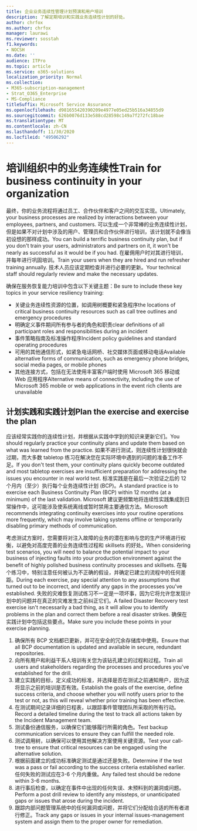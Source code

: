 ```yaml
---
title: 企业业务连续性管理计划预演和用户培训
description: 了解定期培训和实践业务连续性计划的好处。
author: chrfox
ms.author: chrfox
manager: laurawi
ms.reviewer: sosstah
f1.keywords:
- NOCSH
ms.date: ''
audience: ITPro
ms.topic: article
ms.service: o365-solutions
localization_priority: Normal
ms.collection:
- M365-subscription-management
- Strat_O365_Enterprise
- MS-Compliance
titleSuffix: Microsoft Service Assurance
ms.openlocfilehash: d981655420390209e4977e05ed25b516a34855d9
ms.sourcegitcommit: 626b0076d133e588cd28598c149a7f272fc18bae
ms.translationtype: MT
ms.contentlocale: zh-CN
ms.lasthandoff: 11/30/2020
ms.locfileid: "49506292"
---
```

# <a name="train-for-business-continuity-in-your-organization"></a><span data-ttu-id="8818f-103">培训组织中的业务连续性</span><span class="sxs-lookup"><span data-stu-id="8818f-103">Train for business continuity in your organization</span></span>

<span data-ttu-id="8818f-104">最终，你的业务流程将通过员工、合作伙伴和客户之间的交互实现。</span><span class="sxs-lookup"><span data-stu-id="8818f-104">Ultimately, your business processes are realized by interactions between your employees, partners, and customers.</span></span> <span data-ttu-id="8818f-105">可以生成一个非常棒的业务连续性计划，但是如果不对计划中涉及的用户、管理员和合作伙伴进行培训，该计划就不会像当初设想的那样成功。</span><span class="sxs-lookup"><span data-stu-id="8818f-105">You can build a terrific business continuity plan, but if you don't train your users, administrators and partners on it, it won't be nearly as successful as it would be if you had.</span></span> <span data-ttu-id="8818f-106">在雇佣用户时对其进行培训，并每年进行巩固培训。</span><span class="sxs-lookup"><span data-stu-id="8818f-106">Train your users when they are hired and run refresher training annually.</span></span> <span data-ttu-id="8818f-107">技术人员应该定期检查并进行必要的更新。</span><span class="sxs-lookup"><span data-stu-id="8818f-107">Your technical staff should regularly review and make the necessary updates.</span></span>

<span data-ttu-id="8818f-108">确保在服务恢复能力培训中包含以下关键主题：</span><span class="sxs-lookup"><span data-stu-id="8818f-108">Be sure to include these key topics in your service resiliency training:</span></span>

- <span data-ttu-id="8818f-109">关键业务连续性资源的位置，如调用树概要和紧急程序</span><span class="sxs-lookup"><span data-stu-id="8818f-109">the locations of critical business continuity resources such as call tree outlines and emergency procedures</span></span>
- <span data-ttu-id="8818f-110">明确定义事件期间所有参与者的角色和职责</span><span class="sxs-lookup"><span data-stu-id="8818f-110">clear definitions of all participant roles and responsibilities during an incident</span></span>
- <span data-ttu-id="8818f-111">事件策略指南及标准操作程序</span><span class="sxs-lookup"><span data-stu-id="8818f-111">Incident policy guidelines and standard operating procedures</span></span>
- <span data-ttu-id="8818f-112">可用的其他通信形式，如紧急电话网桥、社交媒体页面或移动电话</span><span class="sxs-lookup"><span data-stu-id="8818f-112">Available alternative forms of communication, such as emergency phone bridges, social media pages, or mobile phones</span></span>
- <span data-ttu-id="8818f-113">其他连接方式，包括在无法使用丰富客户端时使用 Microsoft 365 移动或 Web 应用程序</span><span class="sxs-lookup"><span data-stu-id="8818f-113">Alternative means of connectivity, including the use of Microsoft 365 mobile or web applications in the event rich clients are unavailable</span></span>

## <a name="plan-the-exercise-and-exercise-the-plan"></a><span data-ttu-id="8818f-114">计划实践和实践计划</span><span class="sxs-lookup"><span data-stu-id="8818f-114">Plan the exercise and exercise the plan</span></span>

<span data-ttu-id="8818f-115">应该经常实践你的连续性计划，并根据从实践中学到的知识来更新它们。</span><span class="sxs-lookup"><span data-stu-id="8818f-115">You should regularly practice your continuity plans and update them based on what was learned from the practice.</span></span> <span data-ttu-id="8818f-116">如果不进行测试，则连续性计划很快就会过期，而大多数 tabletop 练习在解决您在实际环境中遇到的问题的准备工作不足。</span><span class="sxs-lookup"><span data-stu-id="8818f-116">If you don't test them, your continuity plans quickly become outdated and most tabletop exercises are insufficient preparation for addressing the issues you encounter in real world test.</span></span> <span data-ttu-id="8818f-117">标准实践是在最后一次验证之后的 12 个月内（至少）执行每个业务连续性计划 (BCP)。</span><span class="sxs-lookup"><span data-stu-id="8818f-117">A standard practice is to exercise each Business Continuity Plan (BCP) within 12 months (at a minimum) of the last validation.</span></span> <span data-ttu-id="8818f-118">Microsoft 建议更频繁地将连续性实践集成到日常操作中，这可能涉及使系统离线或暂时禁用主要通信方法。</span><span class="sxs-lookup"><span data-stu-id="8818f-118">Microsoft recommends integrating continuity exercises into your routine operations more frequently, which may involve taking systems offline or temporarily disabling primary methods of communication.</span></span>  

<span data-ttu-id="8818f-119">考虑测试方案时，您需要将对注入故障的业务的潜在影响与您的生产环境进行权衡，以避免对高度完善的业务连续性过程和 skillsets 的好处。</span><span class="sxs-lookup"><span data-stu-id="8818f-119">When considering test scenarios, you will need to balance the potential impact to your business of injecting faults into your production environment against the benefit of highly polished business continuity processes and skillsets.</span></span>
<span data-ttu-id="8818f-120">在每个练习中，特别注意任何被认为不正确的假设，并确定已建立的流程中的任何差距。</span><span class="sxs-lookup"><span data-stu-id="8818f-120">During each exercise, pay special attention to any assumptions that turned out to be incorrect, and identify any gaps in the processes you've established.</span></span> <span data-ttu-id="8818f-121">失败的灾难恢复测试练习不一定是一项坏事，因为它将允许您发现计划中的问题并在真正的灾难发生之前纠正它们。</span><span class="sxs-lookup"><span data-stu-id="8818f-121">A failed Disaster Recovery test exercise isn't necessarily a bad thing, as it will allow you to identify problems in the plan and correct them before a real disaster strikes.</span></span> <span data-ttu-id="8818f-122">确保在实践计划中包括这些要点。</span><span class="sxs-lookup"><span data-stu-id="8818f-122">Make sure you include these points in your exercise planning.</span></span>

1. <span data-ttu-id="8818f-123">确保所有 BCP 文档都已更新，并可在安全的冗余存储库中使用。</span><span class="sxs-lookup"><span data-stu-id="8818f-123">Ensure that all BCP documentation is updated and available in secure, redundant repositories.</span></span>
2. <span data-ttu-id="8818f-124">向所有用户和利益干系人培训有关您为该钻孔建立的过程和过程。</span><span class="sxs-lookup"><span data-stu-id="8818f-124">Train all users and stakeholders regarding the processes and procedures you've established for the drill.</span></span>
3. <span data-ttu-id="8818f-125">建立实践的目标，定义成功的标准，并选择是否在测试之前通知用户，因为这将显示之前的培训是否有效。</span><span class="sxs-lookup"><span data-stu-id="8818f-125">Establish the goals of the exercise, define success criteria, and choose whether you will notify users prior to the test or not, as this will reveal whether prior training has been effective.</span></span>
4. <span data-ttu-id="8818f-126">在测试期间记录详细的日程表，以跟踪事件管理团队所采取的所有行动。</span><span class="sxs-lookup"><span data-stu-id="8818f-126">Record a detailed timeline during the test to track all actions taken by the Incident Management team.</span></span>
5. <span data-ttu-id="8818f-127">测试备份通信服务，以确保它们能够履行所需的角色。</span><span class="sxs-lookup"><span data-stu-id="8818f-127">Test backup communication services to ensure they can fulfill the needed role.</span></span>
6. <span data-ttu-id="8818f-128">测试调用树，以确保可以使用其他解决方案使用关键资源。</span><span class="sxs-lookup"><span data-stu-id="8818f-128">Test your call-tree to ensure that critical resources can be engaged using the alternative solution.</span></span>
7. <span data-ttu-id="8818f-129">根据前面建立的成功标准确定测试是通过还是失败。</span><span class="sxs-lookup"><span data-stu-id="8818f-129">Determine if the test was a pass or fail according to the success criteria established earlier.</span></span> <span data-ttu-id="8818f-130">任何失败的测试应在3-6 个月内重做。</span><span class="sxs-lookup"><span data-stu-id="8818f-130">Any failed test should be redone within 3-6 months.</span></span>
8. <span data-ttu-id="8818f-131">进行事后检查，以确定在事件中出现的任何失误、未预料到的漏洞或问题。</span><span class="sxs-lookup"><span data-stu-id="8818f-131">Perform a post drill review to identify any missteps, or unanticipated gaps or issues that arose during the incident.</span></span>
9. <span data-ttu-id="8818f-132">跟踪内部问题管理系统中的任何漏洞或问题，并将它们分配给合适的所有者进行修正。</span><span class="sxs-lookup"><span data-stu-id="8818f-132">Track any gaps or issues in your internal issues-management system and assign them to the proper owner for remediation.</span></span>
